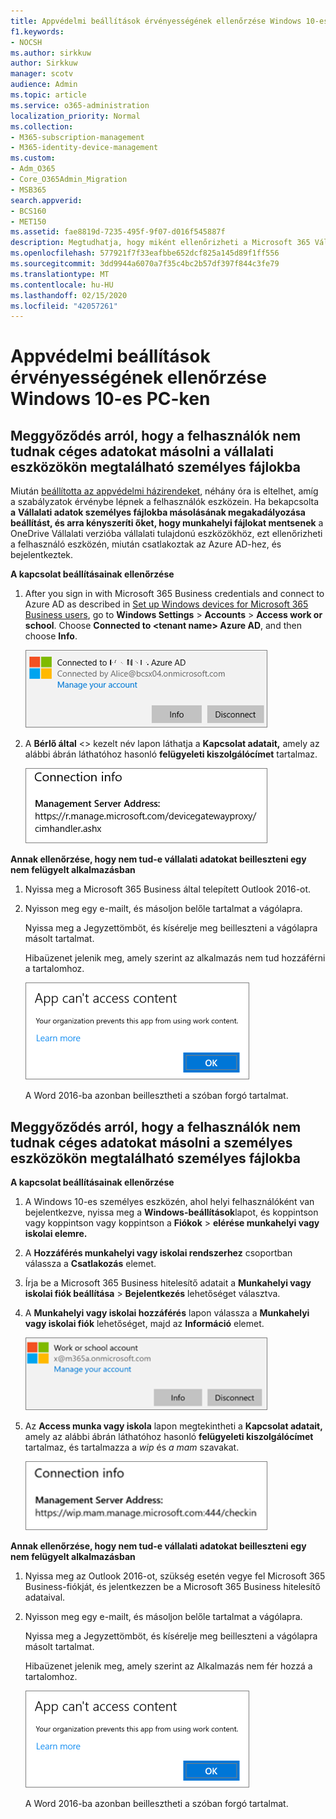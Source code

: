 ```yaml
---
title: Appvédelmi beállítások érvényességének ellenőrzése Windows 10-es PC-ken
f1.keywords:
- NOCSH
ms.author: sirkkuw
author: Sirkkuw
manager: scotv
audience: Admin
ms.topic: article
ms.service: o365-administration
localization_priority: Normal
ms.collection:
- M365-subscription-management
- M365-identity-device-management
ms.custom:
- Adm_O365
- Core_O365Admin_Migration
- MSB365
search.appverid:
- BCS160
- MET150
ms.assetid: fae8819d-7235-495f-9f07-d016f545887f
description: Megtudhatja, hogy miként ellenőrizheti a Microsoft 365 Vállalati alkalmazásvédelmi beállításait A Windows 10-es eszközökön.
ms.openlocfilehash: 577921f7f33eafbbe652dcf825a145d89f1ff556
ms.sourcegitcommit: 3dd9944a6070a7f35c4bc2b57df397f844c3fe79
ms.translationtype: MT
ms.contentlocale: hu-HU
ms.lasthandoff: 02/15/2020
ms.locfileid: "42057261"
---
```

# <a name="validate-app-protection-settings-on-windows-10-pcs"></a>Appvédelmi beállítások érvényességének ellenőrzése Windows 10-es PC-ken

## <a name="verify-that-users-cannot-copy-company-data-to-personal-files-on-corporate-devices"></a>Meggyőződés arról, hogy a felhasználók nem tudnak céges adatokat másolni a vállalati eszközökön megtalálható személyes fájlokba

Miután [beállította az appvédelmi házirendeket](protection-settings-for-windows-10-devices.md), néhány óra is eltelhet, amíg a szabályzatok érvénybe lépnek a felhasználók eszközein. Ha bekapcsolta **a** **Vállalati adatok személyes fájlokba másolásának megakadályozása beállítást, és arra kényszeríti őket, hogy munkahelyi fájlokat mentsenek** a OneDrive Vállalati verzióba vállalati tulajdonú eszközökhöz, ezt ellenőrizheti a felhasználó eszközén, miután csatlakoztak az Azure AD-hez, és bejelentkeztek. 
  
 **A kapcsolat beállításainak ellenőrzése**
  
1. After you sign in with Microsoft 365 Business credentials and connect to Azure AD as described in [Set up Windows devices for Microsoft 365 Business users](set-up-windows-devices.md), go to **Windows Settings** \> **Accounts** \> **Access work or school**. Choose **Connected to \<tenant name\> Azure AD**, and then choose **Info**.
    
    ![Click or tap Info on the Connected to Azure AD dialog.](../media/a36ede2b-d1a0-4d4e-8ea7-af39b4b63890.png)
  
2. A **Bérlő által** \<\> kezelt név lapon láthatja a **Kapcsolat adatait,** amely az alábbi ábrán láthatóhoz hasonló **felügyeleti kiszolgálócímet** tartalmaz. 
    
    ![Managed by page shows connection info of the device manager URL.](../media/47515a8e-2d0c-4bea-99f0-6b2545b88a11.png)
  
 **Annak ellenőrzése, hogy nem tud-e vállalati adatokat beilleszteni egy nem felügyelt alkalmazásban**
  
1. Nyissa meg a Microsoft 365 Business által telepített Outlook 2016-ot.
    
2. Nyisson meg egy e-mailt, és másoljon belőle tartalmat a vágólapra.
    
    Nyissa meg a Jegyzettömböt, és kísérelje meg beilleszteni a vágólapra másolt tartalmat.
    
    Hibaüzenet jelenik meg, amely szerint az alkalmazás nem tud hozzáférni a tartalomhoz.
    
    ![A dialog that states app can't access content when you paste into an unmanaged app.](../media/5e82b154-cf2f-43c8-ae80-b45d8ad80e56.png)
  
    A Word 2016-ba azonban beillesztheti a szóban forgó tartalmat.
    
## <a name="verify-that-users-cannot-copy-company-data-to-personal-files-on-personal-devices"></a>Meggyőződés arról, hogy a felhasználók nem tudnak céges adatokat másolni a személyes eszközökön megtalálható személyes fájlokba

 **A kapcsolat beállításainak ellenőrzése**
  
1. A Windows 10-es személyes eszközén, ahol helyi felhasználóként van bejelentkezve, nyissa meg a **Windows-beállítások**lapot, és koppintson vagy koppintson vagy koppintson a **Fiókok** \> **elérése munkahelyi vagy iskolai elemre.**
    
2. A **Hozzáférés munkahelyi vagy iskolai rendszerhez** csoportban válassza a **Csatlakozás** elemet.
    
3. Írja be a Microsoft 365 Business hitelesítő adatait a **Munkahelyi vagy iskolai fiók beállítása** \> **Bejelentkezés** lehetőséget választva.
    
4. A **Munkahelyi vagy iskolai hozzáférés** lapon válassza a **Munkahelyi vagy iskolai fiók** lehetőséget, majd az **Információ** elemet.
    
    ![Kattintson vagy koppintson az Információ elemre a Munkahelyi vagy iskolai fiók párbeszédpanelen.](../media/63bd8b32-cb32-4afa-8ce0-6070ac403abc.png)
  
5. Az **Access munka vagy iskola** lapon megtekintheti a **Kapcsolat adatait,** amely az alábbi ábrán láthatóhoz hasonló **felügyeleti kiszolgálócímet** tartalmaz, és tartalmazza a *wip* és *a mam* szavakat. 
    
    ![Managed by page shows connection info URL that includes the words mam and wpi.](../media/abd4eaf4-44fa-4538-a3e8-1e0d331dfe1e.png)
  
 **Annak ellenőrzése, hogy nem tud-e vállalati adatokat beilleszteni egy nem felügyelt alkalmazásban**
  
1. Nyissa meg az Outlook 2016-ot, szükség esetén vegye fel Microsoft 365 Business-fiókját, és jelentkezzen be a Microsoft 365 Business hitelesítő adataival.
    
2. Nyisson meg egy e-mailt, és másoljon belőle tartalmat a vágólapra.
    
    Nyissa meg a Jegyzettömböt, és kísérelje meg beilleszteni a vágólapra másolt tartalmat.
    
    Hibaüzenet jelenik meg, amely szerint az Alkalmazás nem fér hozzá a tartalomhoz.
    
    ![A dialog that states app can't access content when you paste into an unmanaged app.](../media/5e82b154-cf2f-43c8-ae80-b45d8ad80e56.png)
  
    A Word 2016-ba azonban beillesztheti a szóban forgó tartalmat.
    

